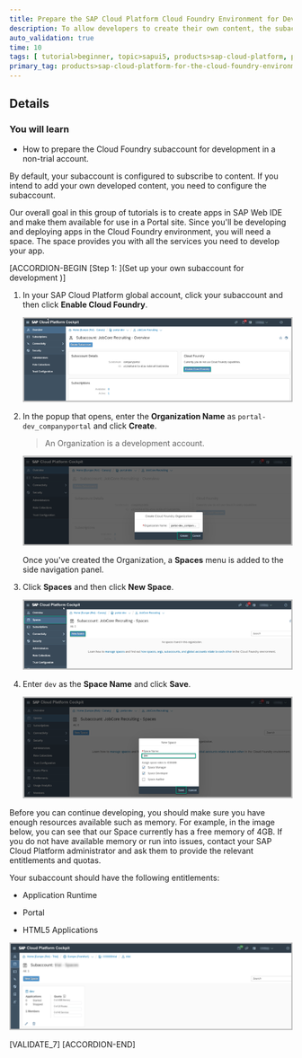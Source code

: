 ```yaml
---
title: Prepare the SAP Cloud Platform Cloud Foundry Environment for Development (non-trial account)
description: To allow developers to create their own content, the subaccount must be configured.
auto_validation: true
time: 10
tags: [ tutorial>beginner, topic>sapui5, products>sap-cloud-platform, products>sap-fiori, products>sap-cloud-platform-portal, products>sap-web-ide]
primary_tag: products>sap-cloud-platform-for-the-cloud-foundry-environment
---
```


## Details
### You will learn
  - How to prepare the Cloud Foundry subaccount for development in a non-trial account.

By default, your subaccount is configured to subscribe to content. If you intend to add your own developed content, you need to configure the subaccount.

Our overall goal in this group of tutorials is to create apps in SAP Web IDE and make them available for use in a Portal site. Since you'll be developing and deploying apps in the Cloud Foundry environment, you  will need a space. The space provides you with all the services you need to develop your app.

[ACCORDION-BEGIN [Step 1: ](Set up your own subaccount for development )]

1. In your SAP Cloud Platform global account, click your subaccount and then click **Enable Cloud Foundry**.

    ![Enable Cloud Foundry](0005_enable_cloud_foundry.png)

2. In the popup that opens, enter the **Organization Name** as `portal-dev_companyportal` and click **Create**.

    > An Organization is a development account.

    ![Create Organization](0006_organization_name.png)

    Once you've created the Organization, a **Spaces** menu is added to the side navigation panel.

3. Click **Spaces** and then click **New Space**.

    ![Create space](0007_create_space.png)

4. Enter `dev` as the **Space Name** and click **Save**.

    ![Name space](0008_name_space.png)

Before you can continue developing, you should make sure you have enough resources available such as memory. For example, in the image below, you can see that our Space currently has a free memory of 4GB. If you do not have available memory or run into issues, contact your SAP Cloud Platform administrator and ask them to provide the relevant entitlements and quotas.

Your subaccount should have the following entitlements:

-	Application Runtime

-	Portal

- HTML5 Applications

![View quotas and apps](0009_view_quotas.png)

[VALIDATE_7]
[ACCORDION-END]
